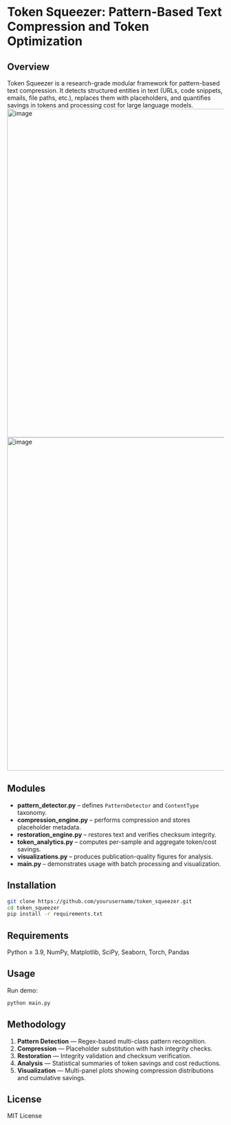 # Token Squeezer: Pattern-Based Text Compression and Token Optimization

## Overview
Token Squeezer is a research-grade modular framework for pattern-based text compression. It detects structured entities in text (URLs, code snippets, emails, file paths, etc.), replaces them with placeholders, and quantifies savings in tokens and processing cost for large language models.
<img width="1567" height="763" alt="image" src="https://github.com/user-attachments/assets/c1dfaaf8-8c84-4d09-8286-8298471d399d" />
<img width="1592" height="774" alt="image" src="https://github.com/user-attachments/assets/7e6a77e0-6cd5-4204-90c3-39d6e1bbd3d6" />


## Modules
- **pattern_detector.py** – defines `PatternDetector` and `ContentType` taxonomy.
- **compression_engine.py** – performs compression and stores placeholder metadata.
- **restoration_engine.py** – restores text and verifies checksum integrity.
- **token_analytics.py** – computes per-sample and aggregate token/cost savings.
- **visualizations.py** – produces publication-quality figures for analysis.
- **main.py** – demonstrates usage with batch processing and visualization.

## Installation
```bash
git clone https://github.com/yourusername/token_squeezer.git
cd token_squeezer
pip install -r requirements.txt
```

## Requirements
Python ≥ 3.9, NumPy, Matplotlib, SciPy, Seaborn, Torch, Pandas

## Usage
Run demo:
```bash
python main.py
```

## Methodology
1. **Pattern Detection** — Regex-based multi-class pattern recognition.
2. **Compression** — Placeholder substitution with hash integrity checks.
3. **Restoration** — Integrity validation and checksum verification.
4. **Analysis** — Statistical summaries of token savings and cost reductions.
5. **Visualization** — Multi-panel plots showing compression distributions and cumulative savings.

## License
MIT License
